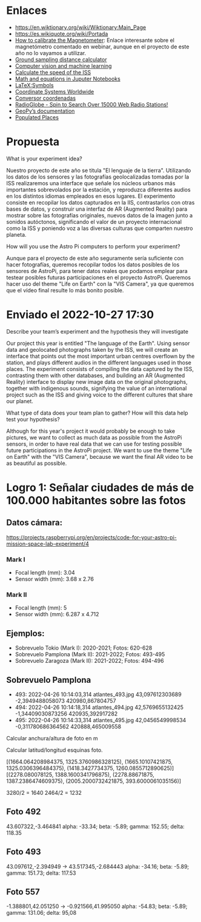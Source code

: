# Enlaces

* https://en.wiktionary.org/wiki/Wiktionary:Main_Page
* https://es.wikiquote.org/wiki/Portada
* [How to calibrate the Magnetometer](https://rpf.io/ap-mag): Enlace interesante sobre el magnetómetro comentado en webinar, aunque en el proyecto de este año no lo vayamos a utilizar.
* [Ground sampling distance calculator](https://www.3dflow.net/ground-sampling-distance-calculator/)
* [Computer vision and machine learning](https://projects.raspberrypi.org/en/projects/code-for-your-astro-pi-mission-space-lab-experiment/7)
* [Calculate the speed of the ISS](https://projects.raspberrypi.org/en/projects/astropi-iss-speed)
* [Math and equations in Juputer Notebooks](https://jupyterbook.org/en/stable/content/math.html)
* [LaTeX:Symbols](https://artofproblemsolving.com/wiki/index.php/LaTeX:Symbols)
* [Coordinate Systems Worldwide](https://epsg.io/)
* [Conversor coordenadas](https://www.earthpoint.us/Convert.aspx)
* [RadioGlobe - Spin to Search Over 15000 Web Radio Stations!](https://www.instructables.com/RadioGlobe-Spin-to-Search-Over-Web-Radio-2000-Stat/)
* [GeoPy’s documentation](https://geopy.readthedocs.io/en/latest/)
* [Populated Places](https://datacore-gn.unepgrid.ch/geonetwork//srv/spa/catalog.search#/metadata/4a64faed-8674-4bb2-baad-fb6446ee3a6d)

# Propuesta

What is your experiment idea?

Nuestro proyecto de este año se titula "El lenguaje de la tierra". Utilizando los datos de los sensores y las fotografías geolocalizadas tomadas por la ISS realizaremos una interface que señale los núcleos urbanos más importantes sobrevolados por la estación, y reproduzca diferentes audios en los distintos idiomas empleados en esos lugares. El experimento consiste en recopilar los datos capturados en la IIS, contrastarlos con otras bases de datos, y construir una interfaz de AR (Augmented Reality) para mostrar sobre las fotografías originales, nuevos datos de la imagen junto a sonidos autóctonos, significando el valor de un proyecto internacional como la ISS y poniendo voz a las diversas culturas que comparten nuestro planeta.

How will you use the Astro Pi computers to perform your experiment?

Aunque para el proyecto de este año seguramente sería suficiente con hacer fotografías, queremos recopilar todos los datos posibles de los sensores de AstroPi, para tener datos reales que podamos emplear para testear posibles futuras participaciones en el proyecto AstroPi. Queremos hacer uso del theme "Life on Earth" con la "VIS Camera", ya que queremos que el vídeo final resulte lo más bonito posible.

# Enviado el 2022-10-27 17:30

Describe your team’s experiment and the hypothesis they will investigate

Our project this year is entitled "The language of the Earth". Using sensor data and geolocated photographs taken by the ISS, we will create an interface that points out the most important urban centres overflown by the station, and plays different audios in the different languages used in those places. The experiment consists of compiling the data captured by the ISS, contrasting them with other databases, and building an AR (Augmented Reality) interface to display new image data on the original photographs, together with indigenous sounds, signifying the value of an international project such as the ISS and giving voice to the different cultures that share our planet.

What type of data does your team plan to gather? How will this data help test your hypothesis?

Although for this year's project it would probably be enough to take pictures, we want to collect as much data as possible from the AstroPi sensors, in order to have real data that we can use for testing possible future participations in the AstroPi project. We want to use the theme "Life on Earth" with the "VIS Camera", because we want the final AR video to be as beautiful as possible.



# Logro 1: Señalar ciudades de más de 100.000 habitantes sobre las fotos

## Datos cámara:

https://projects.raspberrypi.org/en/projects/code-for-your-astro-pi-mission-space-lab-experiment/4

### Mark I

* Focal length (mm): 3.04
* Sensor width (mm): 3.68 x 2.76

### Mark II

* Focal length (mm): 5
* Sensor width (mm): 6.287 x 4.712

## Ejemplos:

* Sobrevuelo Tokio (Mark I):     2020-2021; Fotos: 620-628
* Sobrevuelo Pamplona (Mark II): 2021-2022; Fotos: 493-495
* Sobrevuelo Zaragoza (Mark II): 2021-2022; Fotos: 494-496

## Sobrevuelo Pamplona

* 493: 2022-04-26 10:14:03,314	atlantes_493.jpg	43,097612303689	-2,3949488058073	420980,867804757
* 494: 2022-04-26 10:14:18,314	atlantes_494.jpg	42,5769655132425	-1,34409030873256	420935,392917282
* 495: 2022-04-26 10:14:33,314	atlantes_495.jpg	42,0456549998534	-0,311780686364562	420888,465009558

Calcular anchura/altura de foto en m


Calcular latitud/longitud esquinas foto.


[(1664.064208984375, 1325.3760986328125), (1665.10107421875, 1325.0306396484375), (1418.3427734375, 1260.0855712890625)]
[(2278.080078125, 1388.1600341796875), (2278.88671875, 1387.2386474609375), (2005.2000732421875, 393.6000061035156)]


3280/2 = 1640
2464/2 = 1232

## Foto 492
43.607322,-3.464841
alpha: -33.34; beta: -5.89; gamma: 152.55; delta: 118.35

## Foto 493
43.097612,-2.394949 -> 43.517345,-2.684443
alpha: -34.16; beta: -5.89; gamma: 151.73; delta: 117.53

## Foto 557
-1.388801,42.051250 -> -0.921566,41.995050
alpha: -54.83; beta: -5.89; gamma: 131.06; delta: 95,08

